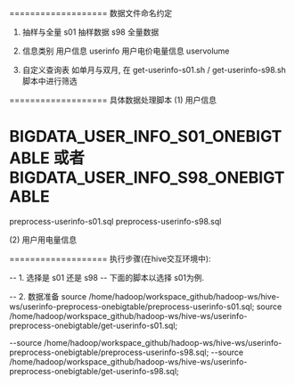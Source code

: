 ===================
数据文件命名约定

1. 抽样与全量
s01	抽样数据
s98	全量数据

2. 信息类别
用户信息	 userinfo
用户电价电量信息  uservolume

3. 自定义查询表
如单月与双月, 在 get-userinfo-s01.sh / get-userinfo-s98.sh 脚本中进行筛选

===================
具体数据处理脚本
(1) 用户信息
# BIGDATA_USER_INFO_S01_ONEBIGTABLE 或者 BIGDATA_USER_INFO_S98_ONEBIGTABLE
preprocess-userinfo-s01.sql
preprocess-userinfo-s98.sql

(2) 用户用电量信息

===================
执行步骤(在hive交互环境中):

-- 1. 选择是 s01 还是 s98
-- 下面的脚本以选择 s01为例.

-- 2. 数据准备
source /home/hadoop/workspace_github/hadoop-ws/hive-ws/userinfo-preprocess-onebigtable/preprocess-userinfo-s01.sql;
source /home/hadoop/workspace_github/hadoop-ws/hive-ws/userinfo-preprocess-onebigtable/get-userinfo-s01.sql;

--source /home/hadoop/workspace_github/hadoop-ws/hive-ws/userinfo-preprocess-onebigtable/preprocess-userinfo-s98.sql;
--source /home/hadoop/workspace_github/hadoop-ws/hive-ws/userinfo-preprocess-onebigtable/get-userinfo-s98.sql;



